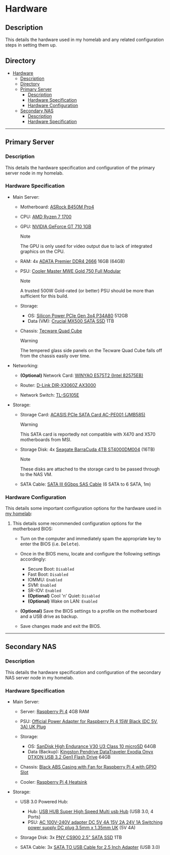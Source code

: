 # Hardware

## Description

This details the hardware used in my homelab and any related configuration steps in setting them up.

## Directory

- [Hardware](#hardware)
  - [Description](#description)
  - [Directory](#directory)
  - [Primary Server](#primary-server)
    - [Description](#description-1)
    - [Hardware Specification](#hardware-specification)
    - [Hardware Configuration](#hardware-configuration)
  - [Secondary NAS](#secondary-nas)
    - [Description](#description-2)
    - [Hardware Specification](#hardware-specification-1)

---

## Primary Server

### Description

This details the hardware specification and configuration of the primary server node in my homelab.

### Hardware Specification

- Main Server:

  - Motherboard: [ASRock B450M Pro4](https://www.asrock.com/mb/AMD/B450M%20Pro4/index.asp)

  - CPU: [AMD Ryzen 7 1700](https://www.amd.com/en/support/cpu/amd-ryzen-processors/amd-ryzen-7-desktop-processors/amd-ryzen-7-1700)

  - GPU: [NVIDIA GeForce GT 710 1GB](https://www.techpowerup.com/gpu-specs/geforce-gt-710.c1990)

    > [!NOTE]  
    > The GPU is only used for video output due to lack of integrated graphics on the CPU.

  - RAM: 4x [ADATA Premier DDR4 2666](https://www.adata.com/en/specification/483) 16GB (64GB)

  - PSU: [Cooler Master MWE Gold 750 Full Modular](https://www.coolermaster.com/catalog/power-supplies/mwe-series/mwe-gold-750-full-modular)

    > [!NOTE]  
    > A trusted 500W Gold-rated (or better) PSU should be more than sufficient for this build.

  - Storage:

    - OS: [Silicon Power PCIe Gen 3x4 P34A80](https://www.silicon-power.com/web/us/product-P34A80) 512GB
    - Data (VM): [Crucial MX500 SATA SSD](https://www.crucial.com/products/ssd/crucial-mx500-ssd) 1TB

  - Chassis: [Tecware Quad Cube](https://www.tecware.co/quad)

    > [!WARNING]  
    > The tempered glass side panels on the Tecware Quad Cube falls off from the chassis easily over time.

- Networking:

  - **(Optional)** Network Card: [WINYAO E575T2 (Intel 82575EB)](https://www.winyao.com/a/product_center/network_card__wangka/RJ45/2020/0420/114.html)

  - Router: [D-Link DIR-X3060Z AX3000](https://www.dlink.com.my/product/ax3000-mesh-gigabit-wireless-router)

  - Network Switch: [TL-SG105E](https://www.tp-link.com/my/business-networking/easy-smart-switch/tl-sg105e)

- Storage:

  - Storage Card: [ACASIS PCIe SATA Card AC-PE001 (JMB585)](https://shopee.com.my/acasisofficialshop.os/10403688152)

    > [!WARNING]  
    > This SATA card is reportedly not compatible with X470 and X570 motherboards from MSI.

  - Storage Disk: 4x [Seagate BarraCuda 4TB ST4000DM004](https://www.seagate.com/as/en/products/hard-drives/barracuda-hard-drive) (16TB)

    > [!NOTE]  
    > These disks are attached to the storage card to be passed through to the NAS VM.

  - SATA Cable: [SATA III 6Gbps SAS Cable](https://shopee.com.my/countless.my/22518192840) (6 SATA to 6 SATA, 1m)

### Hardware Configuration

This details some important configuration options for the hardware used in [my homelab](#primary-server):

1. This details some recommended configuration options for the motherboard BIOS:

   - Turn on the computer and immediately spam the appropriate key to enter the BIOS (i.e. <kbd>Delete</kbd>).

   - Once in the BIOS menu, locate and configure the following settings accordingly:

     - Secure Boot: `Disabled`
     - Fast Boot: `Disabled`
     - IOMMU: `Enabled`
     - SVM: `Enabled`
     - SR-IOV: `Enabled`
     - **(Optional)** Cool 'n' Quiet: `Disabled`
     - **(Optional)** Wake on LAN: `Enabled`

   - **(Optional)** Save the BIOS settings to a profile on the motherboard and a USB drive as backup.

   - Save changes made and exit the BIOS.

---

## Secondary NAS

### Description

This details the hardware specification and configuration of the secondary NAS server node in my homelab.

### Hardware Specification

- Main Server:

  - Server: [Raspberry Pi 4](https://www.raspberrypi.com/products/raspberry-pi-4-model-b) 4GB RAM

  - PSU: [Official Power Adapter for Raspberry Pi 4 15W Black (DC 5V, 3A) UK Plug](https://shopee.com.my/autobotic/8383451404)

  - Storage:

    - OS: [SanDisk High Endurance V30 U3 Class 10 microSD](https://shopee.com.my/all_it.os/2495770926) 64GB
    - Data (Backup): [Kingston Pendrive DataTraveler Exodia Onyx DTXON USB 3.2 Gen1 Flash Drive](https://shopee.com.my/all_it.os/7948053622) 64GB

  - Chassis: [Black ABS Casing with Fan for Raspberry Pi 4 with GPIO Slot](https://shopee.com.my/autobotic/5036358937)

  - Cooler: [Raspberry Pi 4 Heatsink](https://shopee.com.my/autobotic/2734588353)

- Storage:

  - USB 3.0 Powered Hub:

    - Hub: [USB HUB Super High Speed Multi usb Hub](https://shopee.com.my/widetalent/7939944334) (USB 3.0, 4 Ports)
    - PSU: [AC 100V-240V adapter DC 5V 4A 15V 2A 24V 1A Switching power supply DC plug 3.5mm x 1.35mm UK](https://shopee.com.my/wuzhihui2019.my/13537804309) (5V 4A)

  - Storage Disk: 3x [PNY CS900 2.5" SATA SSD](https://shopee.com.my/brightstarcomputer/20244351359) 1TB

  - SATA Cable: 3x [SATA TO USB Cable for 2.5 Inch Adapter](https://shopee.com.my/lumpsumstore/5767654064) (USB 3.0)
